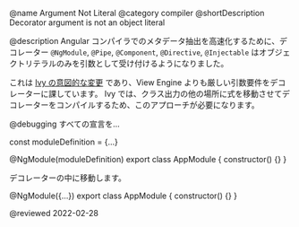 @name Argument Not Literal
@category compiler
@shortDescription Decorator argument is not an object literal

@description
Angular コンパイラでのメタデータ抽出を高速化するために、デコレーター `@NgModule`, `@Pipe`, `@Component`, `@Directive`, `@Injectable` はオブジェクトリテラルのみを引数として受け付けるようになりました。

これは [Ivy の意図的な変更](https://github.com/angular/angular/issues/30840#issuecomment-498869540) であり、View Engine よりも厳しい引数要件をデコレーターに課しています。
Ivy では、クラス出力の他の場所に式を移動させてデコレーターをコンパイルするため、このアプローチが必要になります。

@debugging
すべての宣言を...

<code-example format="typescript" language="typescript">

const moduleDefinition = {&hellip;}

&commat;NgModule(moduleDefinition)
export class AppModule {
    constructor() {}
}

</code-example>

デコレーターの中に移動します。

<code-example format="typescript" language="typescript">

&commat;NgModule({&hellip;})
export class AppModule {
    constructor() {}
}

</code-example>

<!-- links -->

<!-- external links -->

<!-- end links -->

@reviewed 2022-02-28

